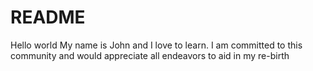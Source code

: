 # README
Hello world
My name is John and I love to learn. I am committed to this community and would appreciate all endeavors to aid in my re-birth
